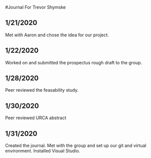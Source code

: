 #Journal For Trevor Shymske
## 1/21/2020
Met with Aaron and chose the idea for our project.

## 1/22/2020
Worked on and submitted the prospectus rough draft to the group.

## 1/28/2020
Peer reviewed the feasability study.

## 1/30/2020
Peer reviewed URCA abstract

## 1/31/2020
Created the journal. Met with the group and set up our git and virtual environment.
Installed Visual Studio.